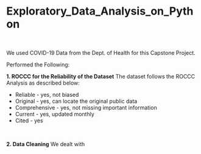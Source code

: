 # Exploratory_Data_Analysis_on_Python



<br>

We used COVID-19 Data from the Dept. of Health for this Capstone Project.

Performed the Following:


**1. ROCCC for the Reliability of the Dataset**
The dataset follows the ROCCC Analysis as described below:
- Reliable - yes, not biased
- Original - yes, can locate the original public data
- Comprehensive - yes, not missing important information
- Current - yes, updated monthly
- Cited - yes

<br>


**2. Data Cleaning**
We dealt with 





